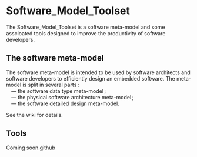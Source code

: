 # Software_Model_Toolset

The Software_Model_Toolset is a software meta-model and some asscioated tools designed to improve the productivity of software developers.

## The software meta-model

The software meta-model is intended to be used by software architects and software developers to efficiently design an embedded software.
The meta-model is split in several parts&#x202f;:<br />
&emsp;&mdash;&#x2005;the software data type meta-model&#x202f;;<br />
&emsp;&mdash;&#x2005;the physical software architecture meta-model&#x202f;;<br />
&emsp;&mdash;&#x2005;the software detailed design meta-model.<br />
 
 See the wiki for details.

## Tools

Coming soon.github
